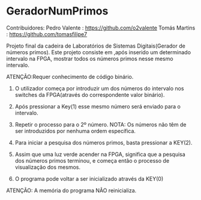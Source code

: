 # GeradorNumPrimos

Contribuidores:
Pedro Valente : https://github.com/o2valente
Tomás Martins : https://github.com/tomasfilipe7


Projeto final da cadeira de Laboratórios de Sistemas Digitais(Gerador de números primos).
Este projeto consiste em ,após inserido um determinado intervalo na FPGA, mostrar todos os números primos nesse mesmo intervalo.

ATENÇÃO:Requer conhecimento de código binário.

1) O utilizador começa por introduzir um dos números do intervalo nos switches da FPGA(através do correspondente valor binário).

2) Após pressionar a Key(1) esse mesmo número será enviado para o intervalo.

3) Repetir o processo para o 2º número.
	NOTA: Os números não têm de ser introduzidos por nenhuma ordem específica.

4) Para iniciar a pesquisa dos números primos, basta pressionar a KEY(2).

5) Assim que uma luz verde acender na FPGA, significa que a pesquisa dos números primos terminou, e começa então o processo de visualização dos mesmos.

6) O programa pode voltar a ser inicializado através da KEY(0)

ATENÇÃO: A memória do programa NÃO reinicializa.


